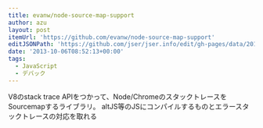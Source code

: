 ```yaml
---
title: evanw/node-source-map-support
author: azu
layout: post
itemUrl: 'https://github.com/evanw/node-source-map-support'
editJSONPath: 'https://github.com/jser/jser.info/edit/gh-pages/data/2013/10/index.json'
date: '2013-10-06T08:52:13+00:00'
tags:
  - JavaScript
  - デバック
---
```

V8のstack trace APIをつかって、Node/ChromeのスタックトレースをSourcemapするライブラリ。
altJS等のJSにコンパイルするものとエラースタックトレースの対応を取れる

